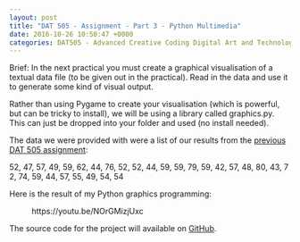 ```yaml
---
layout: post
title: "DAT 505 - Assignment - Part 3 - Python Multimedia"
date: 2016-10-26 10:50:47 +0000
categories: DAT505 - Advanced Creative Coding Digital Art and Technology
---
```


<!-- wp:paragraph {"className":"brief"} -->
<p class="brief">Brief: In the next practical you must create a graphical visualisation of a textual data file (to be given out in the practical). Read in the data and use it to generate some kind of visual output.</p>
<!-- /wp:paragraph -->

<!-- wp:paragraph -->
<p>Rather than using Pygame to create your visualisation&nbsp;(which is powerful, but can be tricky to install), we will be using a library called graphics.py. This can just be dropped into your folder and used (no install needed).</p>
<!-- /wp:paragraph -->

<!-- wp:paragraph -->
<p>The data we were provided with were a list of our results from the <a href="https://www.circleseven.co.uk/dat-505-assignment-part-1-mobile-app-development/">previous DAT 505 assignment</a>:</p>
<!-- /wp:paragraph -->

<!-- wp:paragraph -->
<p>52,&nbsp;47,&nbsp;57,&nbsp;49,&nbsp;59,&nbsp;62,&nbsp;44,&nbsp;76,&nbsp;52,&nbsp;52,&nbsp;44,&nbsp;59,&nbsp;59,&nbsp;79,&nbsp;59,&nbsp;42,&nbsp;57,&nbsp;48,&nbsp;80,&nbsp;43,&nbsp;72,&nbsp;74,&nbsp;59,&nbsp;44,&nbsp;57,&nbsp;55,&nbsp;49,&nbsp;54,&nbsp;54</p>
<!-- /wp:paragraph -->

<!-- wp:paragraph -->
<p>Here is the result of my Python graphics programming:</p>
<!-- /wp:paragraph -->

<!-- wp:embed {"url":"https://youtu.be/NOrGMizjUxc","type":"video","providerNameSlug":"youtube","responsive":true,"className":"wp-embed-aspect-4-3 wp-has-aspect-ratio"} -->
<figure class="wp-block-embed is-type-video is-provider-youtube wp-block-embed-youtube wp-embed-aspect-4-3 wp-has-aspect-ratio"><div class="wp-block-embed__wrapper">
https://youtu.be/NOrGMizjUxc
</div></figure>
<!-- /wp:embed -->

<!-- wp:paragraph -->
<p>The source code for the project will available on <a href="https://github.com/mfrench71/DAT505/tree/master/Python%20Multimedia" target="_blank" rel="noreferrer noopener">GitHub</a>.</p>
<!-- /wp:paragraph -->